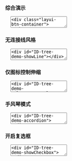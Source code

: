 <h3 lay-toc="{id: 'examples', level: 2, hot: true}" class="layui-hide">综合演示</h3>


<pre class="layui-code" lay-options="{preview: true, text: {preview: '综合演示'}, codeStyle: 'height: 535px;', layout: ['preview', 'code'], tools: ['full']}">
  <textarea>
<div class="layui-btn-container">
  <button type="button" class="layui-btn layui-btn-sm" lay-on="getChecked">获取选中节点数据</button>
  <button type="button" class="layui-btn layui-btn-sm" lay-on="setChecked">勾选指定节点</button>
  <button type="button" class="layui-btn layui-btn-sm" lay-on="reload">重载实例</button>
</div>
 
<div id="ID-tree-demo"></div>

<!-- import layui -->
<script>
layui.use(function(){
  var tree = layui.tree;
  var layer = layui.layer;
  var util = layui.util;
 
  // 模拟数据
  var data = [{title:'A-1',id:1,field:'name1',checked:true,spread:true,children:[{title:'B-1-1 可允许跳转',id:3,field:'name11',href:'',children:[{title:'C-1-1-3',id:23,field:'',children:[{title:'D-1-1-3-1',id:24,field:'',children:[{title:'E-1-1-3-1-1',id:30,field:''},{title:'E-1-1-3-1-2',id:31,field:''}]}]},{title:'C-1-1-1',id:7,field:'',children:[{title:'D-1-1-1-1 可允许跳转',id:15,field:'',href:''}]},{title:'C-1-1-2',id:8,field:'',children:[{title:'D-1-1-2-1',id:32,field:''}]}]},{title:'B-1-2',id:4,spread:true,children:[{title:'C-1-2-1',id:9,field:'',disabled:true},{title:'C-1-2-2',id:10,field:''}]},{title:'B-1-3',id:20,field:'',children:[{title:'C-1-3-1',id:21,field:''},{title:'C-1-3-2',id:22,field:''}]}]},{title:'A-2',id:2,field:'',spread:true,children:[{title:'B-2-1',id:5,field:'',spread:true,children:[{title:'C-2-1-1',id:11,field:''},{title:'C-2-1-2',id:12,field:''}]},{title:'B-2-2',id:6,field:'',children:[{title:'C-2-2-1',id:13,field:''},{title:'C-2-2-2',id:14,field:'',disabled:true}]}]},{title:'A-3',id:16,field:'',children:[{title:'B-3-1',id:17,field:'',fixed:true,children:[{title:'C-3-1-1',id:18,field:''},{title:'C-3-1-2',id:19,field:''}]},{title:'B-3-2',id:27,field:'',children:[{title:'C-3-2-1',id:28,field:''},{title:'C-3-2-2',id:29,field:''}]}]}];

  // 渲染
  tree.render({
    elem: '#ID-tree-demo',
    data: data,
    showCheckbox: true,  // 是否显示复选框
    onlyIconControl: true,  // 是否仅允许节点左侧图标控制展开收缩
    id: 'demo-id-1',
    isJump: true, // 是否允许点击节点时弹出新窗口跳转
    click: function(obj){
      var data = obj.data;  //获取当前点击的节点数据
      layer.msg('状态：'+ obj.state + '<br>节点数据：' + JSON.stringify(data));
    }
  });

  // 按钮事件
  util.event('lay-on', {
    getChecked: function(othis){
      var checkedData = tree.getChecked('demo-id-1'); // 获取选中节点的数据
      
      layer.alert(JSON.stringify(checkedData), {shade:0});
      console.log(checkedData);
    },
    setChecked: function(){
      tree.setChecked('demo-id-1', [12, 16]); // 勾选对应 id 值的节点
    },
    reload: function(){
      tree.reload('demo-id-1', {}); // 重载实例
    }
  });
  
});
</script>
  </textarea>
</pre>

<h3 id="demo-showLine" lay-toc="{level: 2}" class="ws-anchor ws-bold">无连接线风格</h3>

<pre class="layui-code" lay-options="{preview: true, layout: ['preview', 'code'], tools: ['full']}">
  <textarea>
<div id="ID-tree-demo-showLine"></div>

<!-- import layui -->
<script>
layui.use(function(){
  var tree = layui.tree;

  // 模拟数据
  var data = [{title:'江西',id:1,children:[{title:'南昌',id:1000,children:[{title:'青山湖区',id:10001},{title:'高新区',id:10002}]},{title:'九江',id:1001},{title:'赣州',id:1002}]},{title:'广西',id:2,children:[{title:'南宁',id:2000},{title:'桂林',id:2001}]},{title:'陕西',id:3,children:[{title:'西安',id:3000},{title:'延安',id:3001}]},{title:'山西',id:3,children:[{title:'太原',id:4000},{title:'长治',id:4001}]}];

  // 渲染
  tree.render({
    elem: '#ID-tree-demo-showLine',
    data: data,
    showLine: false  // 是否开启连接线
  });
});
</script>
  </textarea>
</pre>

<h3 id="demo-icon-stretch" lay-toc="{level: 2}" class="ws-anchor ws-bold">仅图标控制伸缩</h3>

<pre class="layui-code" lay-options="{preview: true, layout: ['preview', 'code'], tools: ['full']}">
  <textarea>
<div id="ID-tree-demo-onlyIconControl"></div>

<!-- import layui -->
<script>
layui.use(function(){
  var tree = layui.tree;
  var layer = layui.layer;

  // 模拟数据
  var data = [{title:'江西',id:1,children:[{title:'南昌',id:1000,children:[{title:'青山湖区',id:10001},{title:'高新区',id:10002}]},{title:'九江',id:1001},{title:'赣州',id:1002}]},{title:'广西',id:2,children:[{title:'南宁',id:2000},{title:'桂林',id:2001}]},{title:'陕西',id:3,children:[{title:'西安',id:3000},{title:'延安',id:3001}]},{title:'山西',id:3,children:[{title:'太原',id:4000},{title:'长治',id:4001}]}];

  // 渲染
  tree.render({
    elem: '#ID-tree-demo-onlyIconControl',
    data: data,
    onlyIconControl: true,  // 是否仅允许节点左侧图标控制展开收缩
    click: function(obj){
      layer.msg(JSON.stringify(obj.data));
    }
  });
  
});
</script>
  </textarea>
</pre>

<h3 id="demo-accordion" lay-toc="{level: 2}" class="ws-anchor ws-bold">手风琴模式</h3>

<pre class="layui-code" lay-options="{preview: true, layout: ['preview', 'code'], tools: ['full']}">
  <textarea>
<div id="ID-tree-demo-accordion"></div>

<!-- import layui -->
<script>
layui.use(function(){
  var tree = layui.tree;

  // 渲染
  tree.render({
    elem: '#ID-tree-demo-accordion',
    data: [{
      title: '优秀',
      children: [{
        title: '80 ~ 90'
      },{
        title: '90 ~ 100'
      }]
    },{
      title: '良好',
      children: [{
        title: '70 ~ 80'
      },{
        title: '60 ~ 70'
      }]
    },{
      title: '一般',
      children: [{
        title: '0 ~ 60'
      }]
    }],
    accordion: true 
  });
});
</script>
  </textarea>
</pre>

<h3 id="demo-checkbox" lay-toc="{level: 2}" class="ws-anchor ws-bold">开启复选框</h3>

<pre class="layui-code" lay-options="{preview: true, layout: ['preview', 'code'], tools: ['full']}">
  <textarea>
<div id="ID-tree-demo-showCheckbox"></div>

<!-- import layui -->
<script>
layui.use(function(){
  var tree = layui.tree;
 
  // 模拟数据
  var data = [{title:'早餐',id:1,children:[{title:'拌粉',id:5},{title:'蒸饺',id:6},{title:'豆浆',id:7}]},{title:'午餐',id:2,checked:true,children:[{title:'藜蒿炒腊肉',id:8},{title:'西湖醋鱼',id:9},{title:'小白菜',id:10},{title:'海带排骨汤',id:11}]},{title:'晚餐',id:3,children:[{title:'红烧肉',id:12,fixed:true},{title:'番茄炒蛋',id:13}]},{title:'夜宵',id:4,children:[{title:'小龙虾',id:14,checked:true},{title:'香辣蟹',id:15,disabled:true},{title:'烤鱿鱼',id:16}]}];

  // 渲染
  tree.render({
    elem: '#ID-tree-demo-showCheckbox',
    data: data,
    showCheckbox: true,
    edit: ['add', 'update', 'del'] // 开启节点的右侧操作图标
  });
});
</script>
  </textarea>
</pre>